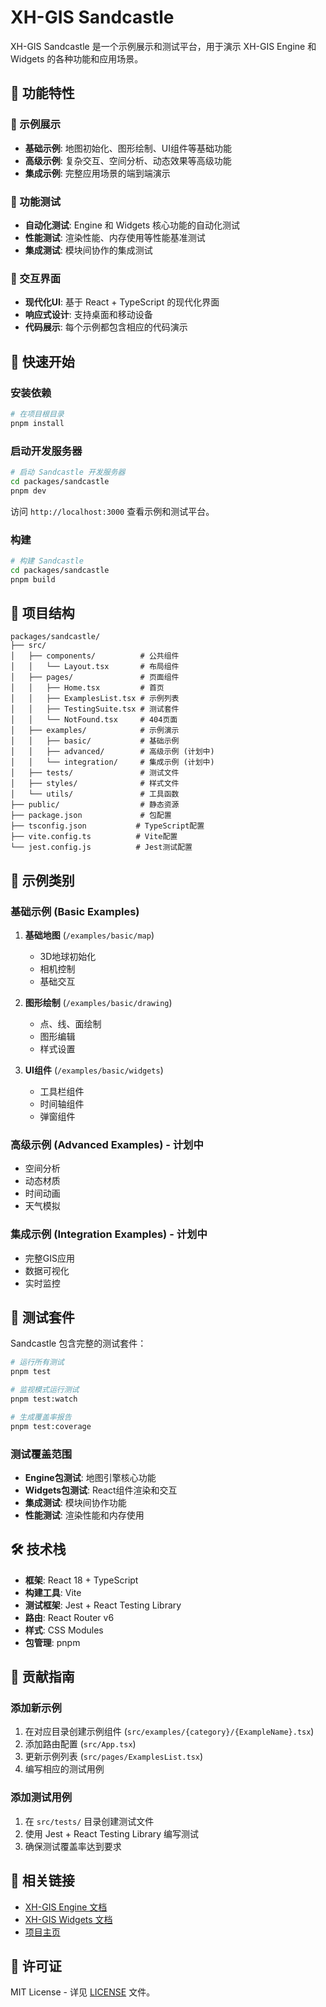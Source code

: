# XH-GIS Sandcastle

XH-GIS Sandcastle 是一个示例展示和测试平台，用于演示 XH-GIS Engine 和 Widgets 的各种功能和应用场景。

## 🎯 功能特性

### 📖 示例展示
- **基础示例**: 地图初始化、图形绘制、UI组件等基础功能
- **高级示例**: 复杂交互、空间分析、动态效果等高级功能  
- **集成示例**: 完整应用场景的端到端演示

### 🧪 功能测试
- **自动化测试**: Engine 和 Widgets 核心功能的自动化测试
- **性能测试**: 渲染性能、内存使用等性能基准测试
- **集成测试**: 模块间协作的集成测试

### 🎨 交互界面
- **现代化UI**: 基于 React + TypeScript 的现代化界面
- **响应式设计**: 支持桌面和移动设备
- **代码展示**: 每个示例都包含相应的代码演示

## 🚀 快速开始

### 安装依赖

```bash
# 在项目根目录
pnpm install
```

### 启动开发服务器

```bash
# 启动 Sandcastle 开发服务器
cd packages/sandcastle
pnpm dev
```

访问 `http://localhost:3000` 查看示例和测试平台。

### 构建

```bash
# 构建 Sandcastle
cd packages/sandcastle
pnpm build
```

## 📁 项目结构

```
packages/sandcastle/
├── src/
│   ├── components/          # 公共组件
│   │   └── Layout.tsx       # 布局组件
│   ├── pages/               # 页面组件
│   │   ├── Home.tsx         # 首页
│   │   ├── ExamplesList.tsx # 示例列表
│   │   ├── TestingSuite.tsx # 测试套件
│   │   └── NotFound.tsx     # 404页面
│   ├── examples/            # 示例演示
│   │   ├── basic/           # 基础示例
│   │   ├── advanced/        # 高级示例 (计划中)
│   │   └── integration/     # 集成示例 (计划中)
│   ├── tests/               # 测试文件
│   ├── styles/              # 样式文件
│   └── utils/               # 工具函数
├── public/                  # 静态资源
├── package.json             # 包配置
├── tsconfig.json           # TypeScript配置
├── vite.config.ts          # Vite配置
└── jest.config.js          # Jest测试配置
```

## 🎯 示例类别

### 基础示例 (Basic Examples)

1. **基础地图** (`/examples/basic/map`)
   - 3D地球初始化
   - 相机控制
   - 基础交互

2. **图形绘制** (`/examples/basic/drawing`)
   - 点、线、面绘制
   - 图形编辑
   - 样式设置

3. **UI组件** (`/examples/basic/widgets`)
   - 工具栏组件
   - 时间轴组件
   - 弹窗组件

### 高级示例 (Advanced Examples) - 计划中

- 空间分析
- 动态材质
- 时间动画
- 天气模拟

### 集成示例 (Integration Examples) - 计划中

- 完整GIS应用
- 数据可视化
- 实时监控

## 🧪 测试套件

Sandcastle 包含完整的测试套件：

```bash
# 运行所有测试
pnpm test

# 监视模式运行测试
pnpm test:watch

# 生成覆盖率报告
pnpm test:coverage
```

### 测试覆盖范围

- **Engine包测试**: 地图引擎核心功能
- **Widgets包测试**: React组件渲染和交互
- **集成测试**: 模块间协作功能
- **性能测试**: 渲染性能和内存使用

## 🛠️ 技术栈

- **框架**: React 18 + TypeScript
- **构建工具**: Vite
- **测试框架**: Jest + React Testing Library
- **路由**: React Router v6
- **样式**: CSS Modules
- **包管理**: pnpm

## 📝 贡献指南

### 添加新示例

1. 在对应目录创建示例组件 (`src/examples/{category}/{ExampleName}.tsx`)
2. 添加路由配置 (`src/App.tsx`)
3. 更新示例列表 (`src/pages/ExamplesList.tsx`)
4. 编写相应的测试用例

### 添加测试用例

1. 在 `src/tests/` 目录创建测试文件
2. 使用 Jest + React Testing Library 编写测试
3. 确保测试覆盖率达到要求

## 🔗 相关链接

- [XH-GIS Engine 文档](../engine/README.md)
- [XH-GIS Widgets 文档](../widgets/README.md)
- [项目主页](../../README.md)

## 📄 许可证

MIT License - 详见 [LICENSE](../../LICENSE) 文件。